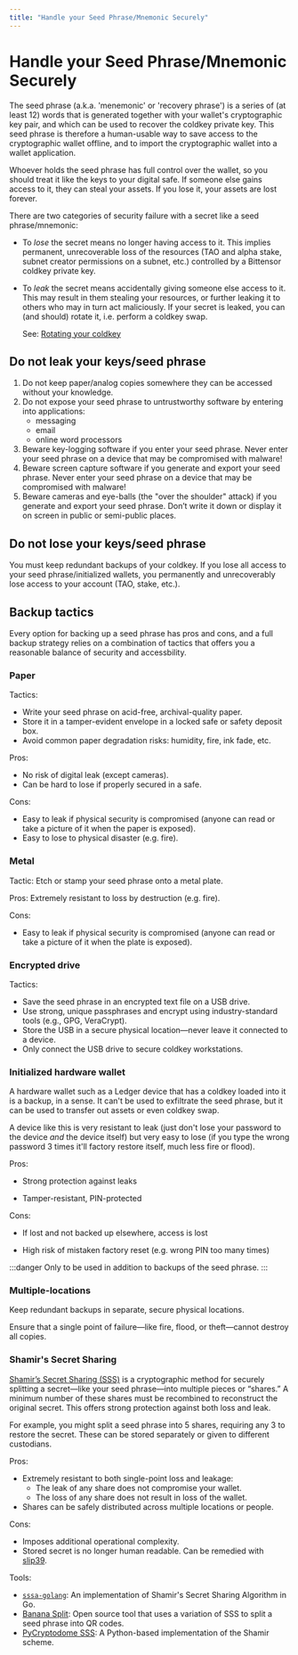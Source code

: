 ```yaml
---
title: "Handle your Seed Phrase/Mnemonic Securely"
---
```


# Handle your Seed Phrase/Mnemonic Securely

The seed phrase (a.k.a. 'menemonic' or 'recovery phrase') is a series of (at least 12) words that is generated together with your wallet's cryptographic key pair, and which can be used to recover the coldkey private key. This seed phrase is therefore a human-usable way to save access to the cryptographic wallet offline, and to import the cryptographic wallet into a wallet application.

Whoever holds the seed phrase has full control over the wallet, so you should treat it like the keys to your digital safe. If someone else gains access to it, they can steal your assets. If you lose it, your assets are lost forever.

There are two categories of security failure with a secret like a seed phrase/mnemonic:

- To *lose* the secret means no longer having access to it. This implies permanent, unrecoverable loss of the resources (TAO and alpha stake, subnet creator permissions on a subnet, etc.) controlled by a Bittensor coldkey private key.
- To *leak* the secret means accidentally giving someone else access to it. This may result in them stealing your resources, or further leaking it to others who may in turn act maliciously. If your secret is leaked, you can (and should) rotate it, i.e. perform a coldkey swap.

	See: [Rotating your coldkey](../getting-started/coldkey-hotkey-security#rotating-your-coldkey)


## Do not leak your keys/seed phrase

1. Do not keep paper/analog copies somewhere they can be accessed without your knowledge.
1. Do not expose your seed phrase to untrustworthy software by entering into applications:
	- messaging
	- email
	- online word processors
1. Beware key-logging software if you enter your seed phrase. Never enter your seed phrase on a device that may be compromised with malware!
1. Beware screen capture software if you generate and export your seed phrase. Never enter your seed phrase on a device that may be compromised with malware!
1. Beware cameras and eye-balls (the "over the shoulder" attack) if you generate and export your seed phrase. Don’t write it down or display it on screen in public or semi-public places.

## Do not lose your keys/seed phrase

You must keep redundant backups of your coldkey. If you lose all access to your seed phrase/initialized wallets, you permanently and unrecoverably lose access to your account (TAO, stake, etc.). 

## Backup tactics

Every option for backing up a seed phrase has pros and cons, and a full backup strategy relies on a combination of tactics that offers you a reasonable balance of security and accessbility.

### Paper

Tactics:

- Write your seed phrase on acid-free, archival-quality paper.
- Store it in a tamper-evident envelope in a locked safe or safety deposit box.
- Avoid common paper degradation risks: humidity, fire, ink fade, etc.

Pros:

- No risk of digital leak (except cameras).
- Can be hard to lose if properly secured in a safe.

Cons:
- Easy to leak if physical security is compromised (anyone can read or take a picture of it when the paper is exposed).
- Easy to lose to physical disaster (e.g. fire).

### Metal

Tactic: Etch or stamp your seed phrase onto a metal plate.

Pros:
Extremely resistant to loss by destruction (e.g. fire).

Cons:
- Easy to leak if physical security is compromised (anyone can read or take a picture of it when the plate is exposed).

### Encrypted drive

Tactics:
- Save the seed phrase in an encrypted text file on a USB drive.
- Use strong, unique passphrases and encrypt using industry-standard tools (e.g., GPG, VeraCrypt).
- Store the USB in a secure physical location—never leave it connected to a device.
- Only connect the USB drive to secure coldkey workstations.

### Initialized hardware wallet

A hardware wallet such as a Ledger device that has a coldkey loaded into it is a backup, in a sense. It can't be used to exfiltrate the seed phrase, but it can be used to transfer out assets or even coldkey swap.

A device like this is very resistant to leak (just don't lose your password to the device *and* the device itself) but very easy to lose (if you type the wrong password 3 times it'll factory restore itself, much less fire or flood).

Pros:

- Strong protection against leaks

- Tamper-resistant, PIN-protected

Cons:

- If lost and not backed up elsewhere, access is lost

- High risk of mistaken factory reset (e.g. wrong PIN too many times)

:::danger
Only to be used in addition to backups of the seed phrase.
:::

### Multiple-locations

Keep redundant backups in separate, secure physical locations.

Ensure that a single point of failure—like fire, flood, or theft—cannot destroy all copies.

### Shamir's Secret Sharing

[Shamir’s Secret Sharing (SSS)](https://en.wikipedia.org/wiki/Shamir%27s_secret_sharing) is a cryptographic method for securely splitting a secret—like your seed phrase—into multiple pieces or “shares.” A minimum number of these shares must be recombined to reconstruct the original secret. This offers strong protection against both loss and leak.

For example, you might split a seed phrase into 5 shares, requiring any 3 to restore the secret. These can be stored separately or given to different custodians.

Pros:

- Extremely resistant to both single-point loss and leakage:
	- The leak of any share does not compromise your wallet.
	- The loss of any share does not result in loss of the wallet.
- Shares can be safely distributed across multiple locations or people.

Cons:
- Imposes additional operational complexity.
- Stored secret is no longer human readable. Can be remedied with [slip39](https://github.com/satoshilabs/slips/blob/master/slip-0039.md).

Tools:
- [`sssa-golang`](https://github.com/SSSaaS/sssa-golang): An implementation of Shamir's Secret Sharing Algorithm in Go.
- [Banana Split](https://github.com/paritytech/banana_split): Open source tool that uses a variation of SSS to split a seed phrase into QR codes.
- [PyCryptodome SSS](https://pycryptodome.readthedocs.io/en/latest/src/protocol/ss.html): A Python-based implementation of the Shamir scheme.


